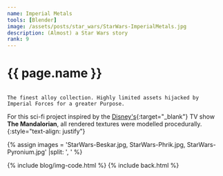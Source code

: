 ```yaml
---
name: Imperial Metals
tools: [Blender]
image: /assets/posts/star_wars/StarWars-ImperialMetals.jpg
description: (Almost) a Star Wars story
rank: 9
---
```


# {{ page.name }}
<code>
The finest alloy collection. Highly limited assets hijacked by Imperial Forces for a greater Purpose.
</code>

For this sci-fi project inspired by the [Disney's](https://www.disneyplus.com){:target="_blank"} TV show **The Mandalorian**, all rendered textures were modelled procedurally.
{:style="text-align: justify"}

{% assign images = 'StarWars-Beskar.jpg, StarWars-Phrik.jpg, StarWars-Pyronium.jpg'  |split: ', ' %}

{% include blog/img-code.html %}
{% include back.html %}
